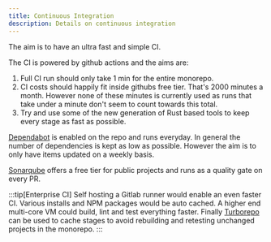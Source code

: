 ```yaml
---
title: Continuous Integration
description: Details on continuous integration
---
```


The aim is to have an ultra fast and simple CI.

The CI is powered by github actions and the aims are:
1. Full CI run should only take 1 min for the entire monorepo.
2. CI costs should happily fit inside githubs free tier. That's 2000 minutes a month. However none of these minutes is currently used as runs that take under a minute don't seem to count towards this total.
3. Try and use some of the new generation of Rust based tools to keep every stage as fast as possible.

[Dependabot](https://github.com/dependabot) is enabled on the repo and runs everyday. In general the number of dependencies is kept as low as possible. However the aim is to only have items updated on a weekly basis.

[Sonarqube](https://sonarcloud.io/organizations/nigelbreslaw/projects) offers a free tier for public projects and runs as a quality gate on every PR.

:::tip[Enterprise CI]
Self hosting a Gitlab runner would enable an even faster CI. Various installs and NPM packages would be auto cached. A higher end multi-core VM could build, lint and test everything faster. Finally [Turborepo](https://turbo.build/) can be used to cache stages to avoid rebuilding and retesting unchanged projects in the monorepo.
:::
